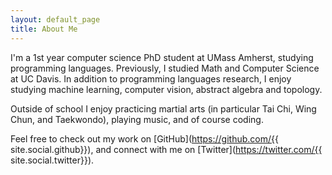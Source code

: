 ```yaml
---
layout: default_page
title: About Me
---
```


I'm a 1st year computer science PhD student at UMass Amherst, studying programming languages. Previously, I studied Math and Computer Science at UC Davis. In addition to programming languages research, I enjoy studying machine learning, computer vision, abstract algebra and topology.

Outside of school I enjoy practicing martial arts (in particular Tai Chi, Wing Chun, and Taekwondo), playing music, and of course coding.

Feel free to check out my work on [GitHub](https://github.com/{{ site.social.github}}), and connect with me on [Twitter](https://twitter.com/{{ site.social.twitter}}).